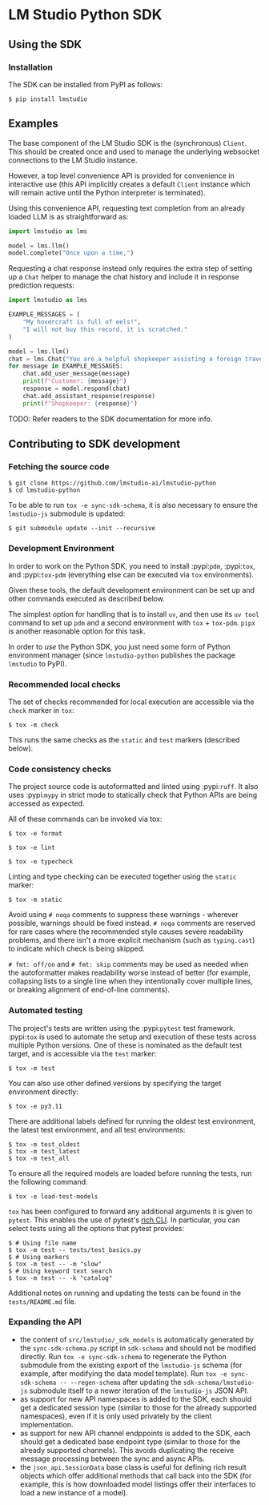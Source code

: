 # LM Studio Python SDK

## Using the SDK

### Installation

The SDK can be installed from PyPI as follows:

```console
$ pip install lmstudio
```

## Examples

The base component of the LM Studio SDK is the (synchronous) `Client`.
This should be created once and used to manage the underlying
websocket connections to the LM Studio instance.

However, a top level convenience API is provided for convenience in
interactive use (this API implicitly creates a default `Client` instance
which will remain active until the Python interpreter is terminated).

Using this convenience API, requesting text completion from an already
loaded LLM is as straightforward as:

```python
import lmstudio as lms

model = lms.llm()
model.complete("Once upon a time,")
```

Requesting a chat response instead only requires the extra step of
setting up a `Chat` helper to manage the chat history and include
it in response prediction requests:

```python
import lmstudio as lms

EXAMPLE_MESSAGES = (
    "My hovercraft is full of eels!",
    "I will not buy this record, it is scratched."
)

model = lms.llm()
chat = lms.Chat("You are a helpful shopkeeper assisting a foreign traveller")
for message in EXAMPLE_MESSAGES:
    chat.add_user_message(message)
    print(f"Customer: {message}")
    response = model.respond(chat)
    chat.add_assistant_response(response)
    print(f"Shopkeeper: {response}")
```

TODO: Refer readers to the SDK documentation for more info.

## Contributing to SDK development

### Fetching the source code

```console
$ git clone https://github.com/lmstudio-ai/lmstudio-python
$ cd lmstudio-python
```

To be able to run `tox -e sync-sdk-schema`, it is also
necessary to ensure the `lmstudio-js` submodule is updated:

```console
$ git submodule update --init --recursive
```


### Development Environment

In order to work on the Python SDK, you need to install
:pypi:`pdm`, :pypi:`tox`, and :pypi:`tox-pdm`
(everything else can be executed via `tox` environments).

Given these tools, the default development environment can be set up
and other commands executed as described below.

The simplest option for handling that is to install `uv`, and then use
its `uv tool` command to set up `pdm` and a second environment
with `tox` + `tox-pdm`. `pipx` is another reasonable option for this task.

In order to _use_ the Python SDK, you just need some form of
Python environment manager (since `lmstudio-python` publishes
the package `lmstudio` to PyPI).

### Recommended local checks

The set of checks recommended for local execution are accessible via
the `check` marker in `tox`:

```console
$ tox -m check
```

This runs the same checks as the `static` and `test` markers (described below).

### Code consistency checks

The project source code is autoformatted and linted using :pypi:`ruff`.
It also uses :pypi:`mypy` in strict mode to statically check that Python APIs
are being accessed as expected.

All of these commands can be invoked via tox:

```console
$ tox -e format
```

```console
$ tox -e lint
```

```console
$ tox -e typecheck
```

Linting and type checking can be executed together using the `static` marker:

```console
$ tox -m static
```

Avoid using `# noqa` comments to suppress these warnings - wherever
possible, warnings should be fixed instead. `# noqa` comments are
reserved for rare cases where the recommended style causes severe
readability problems, and there isn't a more explicit mechanism
(such as `typing.cast`) to indicate which check is being skipped.

`# fmt: off/on` and `# fmt: skip` comments may be used as needed
when the autoformatter makes readability worse instead of better
(for example, collapsing lists to a single line when they intentionally
cover multiple lines, or breaking alignment of end-of-line comments).

### Automated testing

The project's tests are written using the :pypi:`pytest` test framework.
:pypi:`tox` is used to automate the setup and execution of these tests
across multiple Python versions. One of these is nominated as the
default test target, and is accessible via the `test` marker:

```console
$ tox -m test
```

You can also use other defined versions by specifying the target
environment directly:

```console
$ tox -e py3.11
```

There are additional labels defined for running the oldest test environment,
the latest test environment, and all test environments:

```console
$ tox -m test_oldest
$ tox -m test_latest
$ tox -m test_all
```

To ensure all the required models are loaded before running the tests, run the
following command:

```
$ tox -e load-test-models
```

`tox` has been configured to forward any additional arguments it is given to
`pytest`. This enables the use of pytest's
[rich CLI](https://docs.pytest.org/en/stable/how-to/usage.html#specifying-which-tests-to-run).
In particular, you can select tests using all the options that pytest provides:

```console
$ # Using file name
$ tox -m test -- tests/test_basics.py
$ # Using markers
$ tox -m test -- -m "slow"
$ # Using keyword text search
$ tox -m test -- -k "catalog"
```

Additional notes on running and updating the tests can be found in the
`tests/README.md` file.


### Expanding the API

- the content of `src/lmstudio/_sdk_models` is automatically generated by the
  `sync-sdk-schema.py` script in `sdk-schema` and should not be modified directly.
  Run `tox -e sync-sdk-schema` to regenerate the Python submodule from the existing
  export of the `lmstudio-js` schema (for example, after modifying the data model
  template). Run `tox -e sync-sdk-schema -- --regen-schema` after updating the
  `sdk-schema/lmstudio-js` submodule itself to a newer iteration of the
  `lmstudio-js` JSON API.
- as support for new API namespaces is added to the SDK, each should get a dedicated
  session type (similar to those for the already supported namespaces), even if it
  is only used privately by the client implementation.
- as support for new API channel endppoints is added to the SDK, each should get a
  dedicated base endpoint type (similar to those for the already supported channels).
  This avoids duplicating the receive message processing between the sync and async APIs.
- the `json_api.SessionData` base class is useful for defining rich result objects which
  offer additional methods that call back into the SDK (for example, this is how downloaded
  model listings offer their interfaces to load a new instance of a model).
